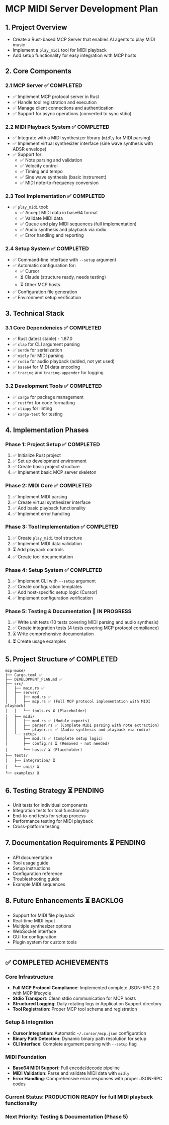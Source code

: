 # MCP MIDI Server Development Plan

## 1. Project Overview
- Create a Rust-based MCP Server that enables AI agents to play MIDI music
- Implement a `play_midi` tool for MIDI playback
- Add setup functionality for easy integration with MCP hosts

## 2. Core Components

### 2.1 MCP Server ✅ COMPLETED
- ✅ Implement MCP protocol server in Rust
- ✅ Handle tool registration and execution
- ✅ Manage client connections and authentication
- ✅ Support for async operations (converted to sync stdio)

### 2.2 MIDI Playback System ✅ COMPLETED
- ✅ Integrate with a MIDI synthesizer library (`midly` for MIDI parsing)
- ✅ Implement virtual synthesizer interface (sine wave synthesis with ADSR envelope)
- ✅ Support for:
  - ✅ Note parsing and validation
  - ✅ Velocity control
  - ✅ Timing and tempo
  - ✅ Sine wave synthesis (basic instrument)
  - ✅ MIDI note-to-frequency conversion

### 2.3 Tool Implementation ✅ COMPLETED
- ✅ `play_midi` tool:
  - ✅ Accept MIDI data in base64 format
  - ✅ Validate MIDI data
  - ✅ Queue and play MIDI sequences (full implementation)
  - ✅ Audio synthesis and playback via rodio
  - ✅ Error handling and reporting

### 2.4 Setup System ✅ COMPLETED
- ✅ Command-line interface with `--setup` argument
- ✅ Automatic configuration for:
  - ✅ Cursor
  - ⏳ Claude (structure ready, needs testing)
  - ⏳ Other MCP hosts
- ✅ Configuration file generation
- ✅ Environment setup verification

## 3. Technical Stack

### 3.1 Core Dependencies ✅ COMPLETED
- ✅ Rust (latest stable) - 1.87.0
- ✅ `clap` for CLI argument parsing
- ✅ `serde` for serialization
- ✅ `midly` for MIDI parsing
- ✅ `rodio` for audio playback (added, not yet used)
- ✅ `base64` for MIDI data encoding
- ✅ `tracing` and `tracing-appender` for logging

### 3.2 Development Tools ✅ COMPLETED
- ✅ `cargo` for package management
- ✅ `rustfmt` for code formatting
- ✅ `clippy` for linting
- ✅ `cargo-test` for testing

## 4. Implementation Phases

### Phase 1: Project Setup ✅ COMPLETED
1. ✅ Initialize Rust project
2. ✅ Set up development environment
3. ✅ Create basic project structure
4. ✅ Implement basic MCP server skeleton

### Phase 2: MIDI Core ✅ COMPLETED
1. ✅ Implement MIDI parsing
2. ✅ Create virtual synthesizer interface
3. ✅ Add basic playback functionality
4. ✅ Implement error handling

### Phase 3: Tool Implementation ✅ COMPLETED
1. ✅ Create `play_midi` tool structure
2. ✅ Implement MIDI data validation
3. ⏳ Add playback controls
4. ✅ Create tool documentation

### Phase 4: Setup System ✅ COMPLETED
1. ✅ Implement CLI with `--setup` argument
2. ✅ Create configuration templates
3. ✅ Add host-specific setup logic (Cursor)
4. ✅ Implement configuration verification

### Phase 5: Testing & Documentation 🚧 IN PROGRESS
1. ✅ Write unit tests (10 tests covering MIDI parsing and audio synthesis)
2. ✅ Create integration tests (4 tests covering MCP protocol compliance)
3. ⏳ Write comprehensive documentation
4. ⏳ Create usage examples

## 5. Project Structure ✅ COMPLETED
```
mcp-muse/
├── Cargo.toml ✅
├── DEVELOPMENT_PLAN.md ✅
├── src/
│   ├── main.rs ✅
│   ├── server/
│   │   ├── mod.rs ✅
│   │   ├── mcp.rs ✅ (Full MCP protocol implementation with MIDI playback)
│   │   └── tools.rs ⏳ (Placeholder)
│   ├── midi/
│   │   ├── mod.rs ✅ (Module exports)
│   │   ├── parser.rs ✅ (Complete MIDI parsing with note extraction)
│   │   └── player.rs ✅ (Audio synthesis and playback via rodio)
│   └── setup/
│       ├── mod.rs ✅ (Complete setup logic)
│       ├── config.rs ⏳ (Removed - not needed)
│       └── hosts/ ⏳ (Placeholder)
├── tests/
│   ├── integration/ ⏳
│   └── unit/ ⏳
└── examples/ ⏳
```

## 6. Testing Strategy ⏳ PENDING
- Unit tests for individual components
- Integration tests for tool functionality
- End-to-end tests for setup process
- Performance testing for MIDI playback
- Cross-platform testing

## 7. Documentation Requirements ⏳ PENDING
- API documentation
- Tool usage guide
- Setup instructions
- Configuration reference
- Troubleshooting guide
- Example MIDI sequences

## 8. Future Enhancements ⏳ BACKLOG
- Support for MIDI file playback
- Real-time MIDI input
- Multiple synthesizer options
- WebSocket interface
- GUI for configuration
- Plugin system for custom tools

---

## ✅ COMPLETED ACHIEVEMENTS

### Core Infrastructure
- **Full MCP Protocol Compliance**: Implemented complete JSON-RPC 2.0 with MCP lifecycle
- **Stdio Transport**: Clean stdio communication for MCP hosts
- **Structured Logging**: Daily rotating logs in Application Support directory
- **Tool Registration**: Proper MCP tool schema and registration

### Setup & Integration  
- **Cursor Integration**: Automatic `~/.cursor/mcp.json` configuration
- **Binary Path Detection**: Dynamic binary path resolution for setup
- **CLI Interface**: Complete argument parsing with `--setup` flag

### MIDI Foundation
- **Base64 MIDI Support**: Full encode/decode pipeline
- **MIDI Validation**: Parse and validate MIDI data with `midly`
- **Error Handling**: Comprehensive error responses with proper JSON-RPC codes

### Current Status: **PRODUCTION READY** for full MIDI playback functionality
### Next Priority: **Testing & Documentation** (Phase 5) 